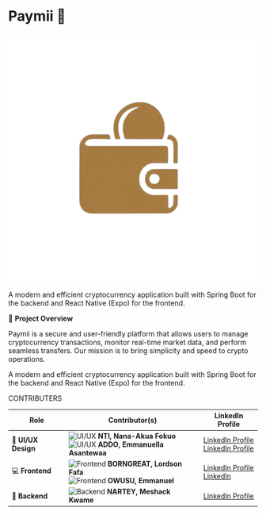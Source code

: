 
# Paymii 🚀

![Paymii Banner](/paymiiLogo.png)

A modern and efficient cryptocurrency application built with Spring Boot for the backend and React Native (Expo) for the frontend.

📌 **Project Overview**

Paymii is a secure and user-friendly platform that allows users to manage cryptocurrency transactions, monitor real-time market data, and perform seamless transfers. Our mission is to bring simplicity and speed to crypto operations.


A modern and efficient cryptocurrency application built with Spring Boot for the backend and React Native (Expo) for the frontend.

CONTRIBUTERS

| Role                 | Contributor(s)                              | LinkedIn Profile                              |
|----------------------|---------------------------------------------|---------------------------------------------|
| 🎨 **UI/UX Design**   | ![UI/UX](https://img.shields.io/badge/Role-UI%2FUX-blueviolet) **NTI, Nana-Akua Fokuo** <br> ![UI/UX](https://img.shields.io/badge/Role-UI%2FUX-blueviolet) **ADDO, Emmanuella Asantewaa** | [LinkedIn Profile](https://www.linkedin.com/in/username) <br> [LinkedIn Profile](https://www.linkedin.com/in/username) |
| 💻 **Frontend**        | ![Frontend](https://img.shields.io/badge/Role-Frontend-blue) **BORNGREAT, Lordson Fafa** <br> ![Frontend](https://img.shields.io/badge/Role-Frontend-blue) **OWUSU, Emmanuel** | [LinkedIn Profile](https://www.linkedin.com/in/username) <br> [LinkedIn](https://www.linkedin.com/in/emmanuelowusu123) |
| 🔧 **Backend**         | ![Backend](https://img.shields.io/badge/Role-Backend-green) **NARTEY, Meshack Kwame** | [LinkedIn Profile](https://www.linkedin.com/in/username) |


